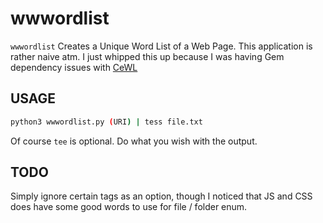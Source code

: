 # wwwordlist
`wwwordlist` Creates a Unique Word List of a Web Page. This application is rather naive atm. I just whipped this up because I was having Gem dependency issues with [CeWL](https://github.com/digininja/CeWL)

## USAGE
```bash
python3 wwwordlist.py (URI) | tess file.txt
```
Of course `tee` is optional. Do what you wish with the output.

## TODO
Simply ignore certain tags as an option, though I noticed that JS and CSS does have some good words to use for file / folder enum.
